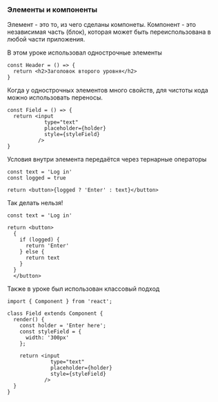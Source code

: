 ### Элементы и компоненты
Элемент - это то, из чего сделаны компонеты.
Компонент - это независимая часть (блок), которая может быть переиспользована в любой части приложения.

В этом уроке использовал однострочные элементы
```
const Header = () => {
  return <h2>Заголовок второго уровня</h2>
}
```
Когда у однострочных элементов много свойств, для чистоты кода можно использовать переносы.
```
const Field = () => {
  return <input 
            type="text" 
            placeholder={holder} 
            style={styleField} 
          />
}
```

Условия внутри элемента передаётся через тернарные операторы
```
const text = 'Log in'
const logged = true

return <button>{logged ? 'Enter' : text}</button>

```
Так делать нельзя!
```
const text = 'Log in'

return <button>
  {
    if (logged) {
      return 'Enter'
    } else {
      return text
    }
  }
  </button>
```

Также в уроке был использован классовый подход
```
import { Component } from 'react';

class Field extends Component {
  render() {
    const holder = 'Enter here';
    const styleField = {
      width: '300px'
    };

    return <input
              type="text"
              placeholder={holder}
              style={styleField}
            />
  }
}
```